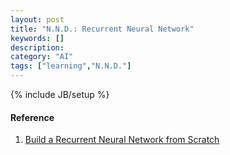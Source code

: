 ```yaml
---
layout: post
title: "N.N.D.: Recurrent Neural Network"
keywords: []
description: 
category: "AI"
tags: ["learning","N.N.D."]
---
```

{% include JB/setup %}


#### Reference
1. [Build a Recurrent Neural Network from Scratch](https://www.analyticsvidhya.com/blog/2019/01/fundamentals-deep-learning-recurrent-neural-networks-scratch-python/)
